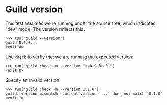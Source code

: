 # Guild version

This test assumes we're running under the source tree, which indicates
"dev" mode. The version reflects this.

    >>> run("guild --version")
    guild 0.9.0...
    <exit 0>

Use `check` to verfiy that we are running the expected version:

    >>> run("guild check -n --version '>=0.9.0rc0'")
    <exit 0>

Specify an invalid version.

    >>> run("guild check -n --version 0.1.0")
    guild: version mismatch: current version '...' does not match '0.1.0'
    <exit 1>

